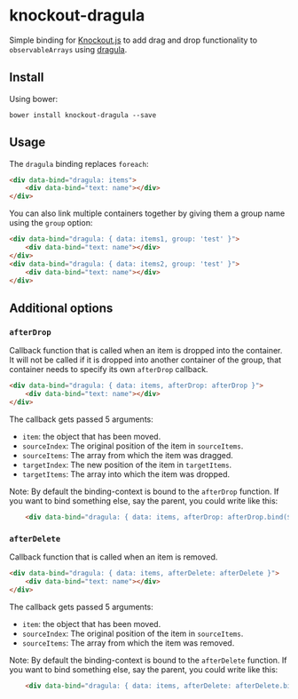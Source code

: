 # knockout-dragula

Simple binding for [Knockout.js](http://knockoutjs.com/) to add drag and drop functionality to `observableArrays` using [dragula](https://github.com/bevacqua/dragula).

## Install

Using bower:
```
bower install knockout-dragula --save
```

## Usage
The `dragula` binding replaces `foreach`:
```html
<div data-bind="dragula: items">
    <div data-bind="text: name"></div>
</div>
```

You can also link multiple containers together by giving them a group name using the `group` option:
```html
<div data-bind="dragula: { data: items1, group: 'test' }">
    <div data-bind="text: name"></div>
</div>
<div data-bind="dragula: { data: items2, group: 'test' }">
    <div data-bind="text: name"></div>
</div>
```

## Additional options
### `afterDrop`
Callback function that is called when an item is dropped into the container. It will not be called if it is dropped into another container of the group, that container needs to specify its own `afterDrop` callback.
```html
<div data-bind="dragula: { data: items, afterDrop: afterDrop }">
    <div data-bind="text: name"></div>
</div>
```

The callback gets passed 5 arguments:
* `item`: the object that has been moved.
* `sourceIndex`: The original position of the item in `sourceItems`.
* `sourceItems`: The array from which the item was dragged.
* `targetIndex`: The new position of the item in `targetItems`.
* `targetItems`: The array into which the item was dropped.

Note: By default the binding-context is bound to the `afterDrop` function. If you want to bind something else, say the parent, you could write like this:

```html
    <div data-bind="dragula: { data: items, afterDrop: afterDrop.bind($parent) }">
```

### `afterDelete`
Callback function that is called when an item is removed.
```html
<div data-bind="dragula: { data: items, afterDelete: afterDelete }">
    <div data-bind="text: name"></div>
</div>
```

The callback gets passed 5 arguments:
* `item`: the object that has been moved.
* `sourceIndex`: The original position of the item in `sourceItems`.
* `sourceItems`: The array from which the item was removed.

Note: By default the binding-context is bound to the `afterDelete` function. If you want to bind something else, say the parent, you could write like this:

```html
    <div data-bind="dragula: { data: items, afterDelete: afterDelete.bind($parent) }">
```
